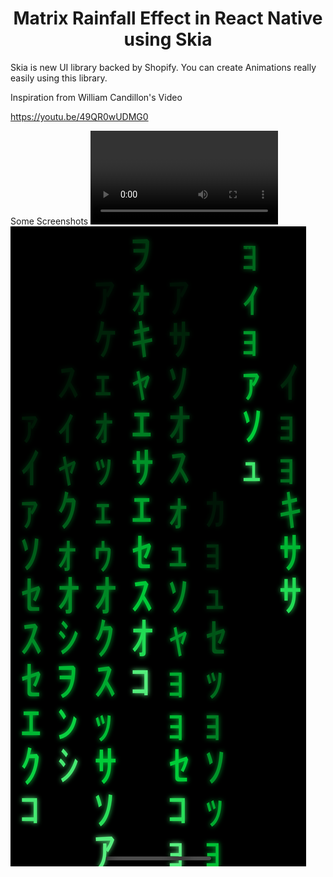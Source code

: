 <h1 align="center">Matrix Rainfall Effect in React Native using Skia</h1>

Skia is new UI library backed by Shopify. You can create Animations really easily using this library.

Inspiration from William Candillon's Video

https://youtu.be/49QR0wUDMG0

Some Screenshots
![](https://github.com/mokshmodi96/matrix/blob/master/assets/screenshots/Simulator%20Screen%20Recording%20-%20iPhone%2013%20-%202022-02-07%20at%2020.28.04.mp4)
![](https://github.com/mokshmodi96/matrix/blob/master/assets/screenshots/Simulator%20Screen%20Shot%20-%20iPhone%2013%20-%202022-02-07%20at%2020.31.15.png)
